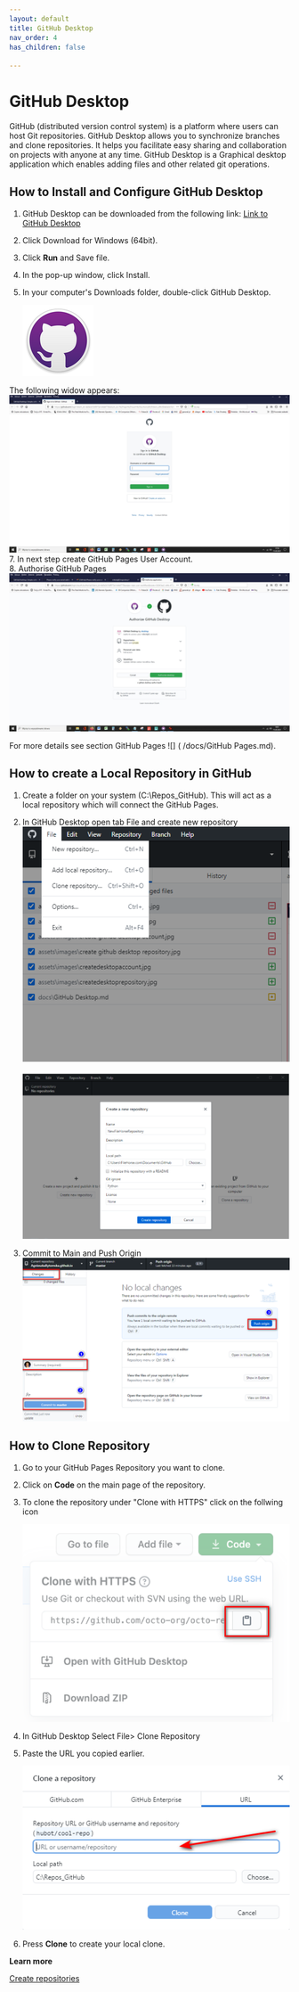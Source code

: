 ```yaml
---
layout: default
title: GitHub Desktop
nav_order: 4
has_children: false

---
```



# GitHub Desktop

GitHub (distributed version control system) is a platform where users can host Git repositories. GitHub Desktop allows you to synchronize branches and clone repositories.  It helps you facilitate easy sharing and collaboration on projects with anyone at any time.
GitHub Desktop is a Graphical desktop application which enables adding files and other related git operations.



## How to Install and Configure GitHub Desktop

1. GitHub Desktop can be downloaded from the following link: [Link to GitHub Desktop](	https://desktop.github.com/
) 
3. Click Download for Windows (64bit).
4. Click **Run** and Save file.
5. In the pop-up window, click Install.  
6. In your computer's Downloads folder, double-click GitHub Desktop.
   
     ![](/assets/images/Github.png)

   
  The following widow appears:  
   ![](/assets/images/createdesktopaccount.jpg) 
7. In next step create GitHub Pages User Account.   
8. Authorise GitHub Pages  
   ![](/assets/images/authorizegithubdesktop.jpg)  
     
For more details see section GitHub Pages ![] (  /docs/GitHub Pages.md). 

## How to create a Local Repository in GitHub
1. Create a folder on your system (C:\Repos_GitHub). This will act as a local repository which will connect the GitHub Pages.
2. In GitHub Desktop open tab File  and create new repository
    ![](/assets/images/createrepos.png)

    ![](/assets/images/create%20repository.png)
4. Commit to Main and Push Origin
   ![](/assets/images/push.png)

## How to Clone Repository

1. Go to your GitHub Pages Repository you want to clone.  

2. Click on **Code** on the main page of the repository.
3. To clone the repository under "Clone with HTTPS" click on the follwing icon


    ![](../assets/images/clone.png)

4. In GitHub Desktop Select File> Clone Repository

5. Paste the URL you copied earlier.

    ![](../assets/images/clone2.png)

6. Press **Clone** to create your local clone.


**Learn more**

[Create repositories](https://training.github.com/downloads/github-git-cheat-sheet/)